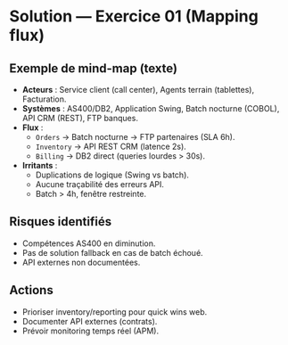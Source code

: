 # Solution — Exercice 01 (Mapping flux)

## Exemple de mind-map (texte)
- **Acteurs** : Service client (call center), Agents terrain (tablettes), Facturation.
- **Systèmes** : AS400/DB2, Application Swing, Batch nocturne (COBOL), API CRM (REST), FTP banques.
- **Flux** :
  - `Orders` → Batch nocturne → FTP partenaires (SLA 6h).
  - `Inventory` → API REST CRM (latence 2s).
  - `Billing` → DB2 direct (queries lourdes > 30s).
- **Irritants** :
  - Duplications de logique (Swing vs batch).
  - Aucune traçabilité des erreurs API.
  - Batch > 4h, fenêtre restreinte.

## Risques identifiés
- Compétences AS400 en diminution.
- Pas de solution fallback en cas de batch échoué.
- API externes non documentées.

## Actions
- Prioriser inventory/reporting pour quick wins web.
- Documenter API externes (contrats).
- Prévoir monitoring temps réel (APM).
